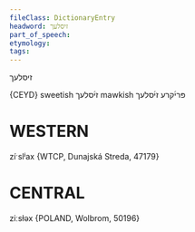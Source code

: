 ```yaml
---
fileClass: DictionaryEntry
headword: זיסלעך
part_of_speech: 
etymology: 
tags: 
---
```

זיסלעך

{CEYD}
sweetish זי֜סלעך
mawkish פּרי֜קרע זי֜סלעך

WESTERN
========

zíˑslʲax {WTCP, Dunajská Streda, 47179}

CENTRAL
========

ziːsɫəx {POLAND, Wolbrom, 50196}